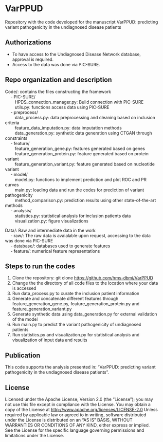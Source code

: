 # VarPPUD
Repository with the code developed for the manuscript VarPPUD: predicting variant pathogenicity in the undiagnosed disease patients

## Authorizations
- To have access to the Undiagnosed Disease Network database, approval is required.
- Access to the data was done via PIC-SURE.

## Repo organization and description
Code/: contains the files constructing the framework  
&emsp; - PIC-SURE/  
&emsp;&emsp;   HPDS_connection_manager.py: Build connection with PIC-SURE  
&emsp;&emsp;   utils.py: functions access data using PIC-SURE  
&emsp; - preprocess/  
&emsp;&emsp;    data_process.py: data preprocessing and cleaning based on inclusion criteria   
&emsp;&emsp;    feature_data_imputation.py: data imputation methods   
&emsp;&emsp;    data_generation.py: synthetic data generation using CTGAN through constraints  
&emsp; - feature/  
&emsp;&emsp;    feature_generation_gene.py: features generated based on genes  
&emsp;&emsp;    feature_generation_protein.py: feature generated based on protein variant    
&emsp;&emsp;    feature_generation_variant.py:  feature generated based on nucleotide variant   
&emsp; - model/  
&emsp;&emsp;    model.py: functions to implement prediction and plot ROC and PR curves   
&emsp;&emsp;    main.py: loading data and run the codes for prediction of variant pathogenicity   
&emsp;&emsp;    method_comparison.py: prediction results using other state-of-the-art methods   
&emsp; - analysis/  
&emsp;&emsp;    statistics.py: statistical analysis for inclusion patients data  
&emsp;&emsp;    visualization.py: figure visualizations   
             
Data/: Raw and intermediate data in the work   
&emsp;    - raw/: The raw data is avaialable upon request, accessing to the data was done via PIC-SURE  
&emsp;    - database/: databases used to generate features  
&emsp;    - feature/: numerical feature representations  

## Steps to run the codes
1. Clone the repository: git clone https://github.com/hms-dbmi/VarPPUD    
2. Change the the directory of all code files to the location where your data is accessed  
3. Run data_process.py to curate the inclusion patient information
4. Generate and concatenate different features through feature_generation_gene.py, feature_generation_protein.py and feature_generation_variant.py  
5. Generate synthetic data using data_generation.py for external validation of the model  
6. Run main.py to predict the variant pathogenicity of undiagnosed patients  
7. Run statistics.py and visualization.py for statistical analysis and visualization of input data and results  

## Publication
This code supports the analysis presented in: “VarPPUD: predicting variant pathogenicity in the undiagnosed disease patients”.


## License
Licensed under the Apache License, Version 2.0 (the “License”);
you may not use this file except in compliance with the License.
You may obtain a copy of the License at
    http://www.apache.org/licenses/LICENSE-2.0
Unless required by applicable law or agreed to in writing, software
distributed under the License is distributed on an “AS IS” BASIS,
WITHOUT WARRANTIES OR CONDITIONS OF ANY KIND, either express or implied.
See the License for the specific language governing permissions and
limitations under the License.
